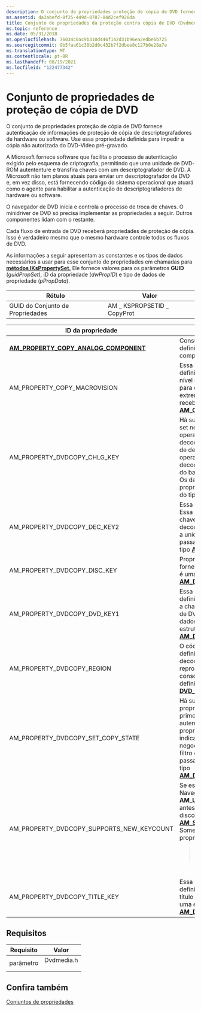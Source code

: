 ```yaml
---
description: O conjunto de propriedades proteção de cópia de DVD fornece autenticação de informações de proteção de cópia de descriptografadores de hardware ou software. Use essa propriedade definida para impedir a cópia não autorizada do DVD-Video pré-gravado.
ms.assetid: da3abefd-8f25-449d-8787-84d2cef928da
title: Conjunto de propriedades da proteção contra cópia de DVD (Dvdmedia.h)
ms.topic: reference
ms.date: 05/31/2018
ms.openlocfilehash: 76034c0ac9b310d446f142d31b96ea2edbe6b725
ms.sourcegitcommit: 9b5faa61c38b2d0c432b7f2dbee8c127b0e28a7e
ms.translationtype: MT
ms.contentlocale: pt-BR
ms.lasthandoff: 08/19/2021
ms.locfileid: "122477342"
---
```

# <a name="dvd-copy-protection-property-set"></a>Conjunto de propriedades de proteção de cópia de DVD

O conjunto de propriedades proteção de cópia de DVD fornece autenticação de informações de proteção de cópia de descriptografadores de hardware ou software. Use essa propriedade definida para impedir a cópia não autorizada do DVD-Video pré-gravado.

A Microsoft fornece software que facilita o processo de autenticação exigido pelo esquema de criptografia, permitindo que uma unidade de DVD-ROM autententure e transfira chaves com um descriptografador de DVD. A Microsoft não tem planos atuais para enviar um descriptografador de DVD e, em vez disso, está fornecendo código do sistema operacional que atuará como o agente para habilitar a autenticação de descriptografadores de hardware ou software.

O navegador de DVD inicia e controla o processo de troca de chaves. O minidriver de DVD só precisa implementar as propriedades a seguir. Outros componentes lidam com o restante.

Cada fluxo de entrada de DVD receberá propriedades de proteção de cópia. Isso é verdadeiro mesmo que o mesmo hardware controle todos os fluxos de DVD.

As informações a seguir apresentam as constantes e os tipos de dados necessários a usar para esse conjunto de propriedades em chamadas para [**métodos IKsPropertySet.**](ikspropertyset.md) Ele fornece valores para os parâmetros **GUID** (*guidPropSet),* iD da propriedade (*dwPropID*) e tipo de dados de propriedade (*pPropData*).



| Rótulo | Valor |
|-------------------|---------------------------|
| GUID do Conjunto de Propriedades | AM \_ KSPROPSETID \_ CopyProt |



 




| ID da propriedade | Descrição | 
|-------------|-------------|
| <a href="am-property-copy-analog-component-property.md"><strong>AM_PROPERTY_COPY_ANALOG_COMPONENT</strong></a> | Consulta se a saída do vídeo é de definição padrão, vídeo de componente análogo. | 
| AM_PROPERTY_COPY_MACROVISION | Essa é uma propriedade somente definida. Essa propriedade define o nível de proteção de cópia análoga para o codificador NTSC na extremidade de saída do pino de recebimento. Usa <a href="/previous-versions/ms778996(v=vs.85)"><strong>AM_COPY_MACROVISION</strong></a>. | 
| AM_PROPERTY_DVDCOPY_CHLG_KEY | Há suporte para operações get e set nessa propriedade. Uma operação get solicita que o decodificador forneça sua chave de desafio do barramento. Uma operação de conjunto fornece ao decodificador a chave de desafio do barramento da unidade de DVD. Os dados passados nesta propriedade serão uma estrutura do tipo <a href="/previous-versions/windows/desktop/api/dvdmedia/ns-dvdmedia-am_dvdcopy_chlgkey"><strong>AM_DVDCOPY_CHLGKEY</strong></a>. | 
| AM_PROPERTY_DVDCOPY_DEC_KEY2 | Essa é uma propriedade get-only. Essa propriedade solicita que a chave 2 do barramento do decodificador seja transferida para a unidade de DVD. Os dados passados serão uma estrutura do tipo <a href="/previous-versions/windows/desktop/api/dvdmedia/ns-dvdmedia-am_dvdcopy_buskey"><strong>AM_DVDCOPY_BUSKEY</strong></a>. | 
| AM_PROPERTY_DVDCOPY_DISC_KEY | Propriedade somente definida. Isso fornece a chave de disco. A chave é uma estrutura do tipo <a href="/previous-versions/windows/desktop/api/dvdmedia/ns-dvdmedia-am_dvdcopy_disckey"><strong>AM_DVDCOPY_DISCKEY</strong></a>. | 
| AM_PROPERTY_DVDCOPY_DVD_KEY1 | Essa é uma propriedade somente definida. Essa propriedade fornece a chave de barramento de unidade de DVD 1 para o decodificador. Os dados passados serão uma estrutura do tipo <a href="/previous-versions/windows/desktop/api/dvdmedia/ns-dvdmedia-am_dvdcopy_buskey"><strong>AM_DVDCOPY_BUSKEY</strong></a>. | 
| AM_PROPERTY_DVDCOPY_REGION | O código de região solicita a definição de região em que o decodificador tem permissão para reproduzir conforme definido pelo consórcio de DVD. Essa região é definida como uma <a href="/previous-versions/windows/desktop/api/dvdmedia/ns-dvdmedia-dvd_region"><strong>estrutura DVD_REGION</strong></a> dados. | 
| AM_PROPERTY_DVDCOPY_SET_COPY_STATE | Há suporte para get e set nessa propriedade. Get é chamado primeiro para determinar se a autenticação é necessária. As propriedades de conjunto são indicações de qual fase de negociação de proteção de cópia o filtro está inserindo. Os dados passados serão uma estrutura do tipo <a href="/previous-versions/windows/desktop/api/Dvdmedia/ns-dvdmedia-am_dvdcopy_set_copy_state"><strong>AM_DVDCOPY_SET_COPY_STATE</strong></a>. | 
| AM_PROPERTY_DVDCOPY_SUPPORTS_NEW_KEYCOUNT | Se essa propriedade for <strong>TRUE,</strong>o Navegador de DVD não enviará <strong>AM_UseNewCSSKey</strong> exemplos antes de negociar a chave de disco. Consulte <a href="/windows/win32/api/strmif/ns-strmif-am_sample2_properties"><strong>AM_SAMPLE2_PROPERTIES</strong></a>.<br /> Somente leitura. Os dados da propriedade são um <strong>valor BOOL.</strong><br /><blockquote>[!Note]<br />Aplica-se Windows 7.</blockquote><br /> | 
| AM_PROPERTY_DVDCOPY_TITLE_KEY | Essa é uma propriedade somente definida. Isso fornece a chave de título do conteúdo atual. A chave é uma estrutura do tipo <a href="/previous-versions/windows/desktop/api/Dvdmedia/ns-dvdmedia-am_dvdcopy_titlekey"><strong>AM_DVDCOPY_TITLEKEY</strong></a>. | 




 

## <a name="requirements"></a>Requisitos



| Requisito | Valor |
|-------------------|---------------------------------------------------------------------------------------|
| parâmetro<br/> | <dl> <dt>Dvdmedia.h</dt> </dl> |



## <a name="see-also"></a>Confira também

<dl> <dt>

[Conjuntos de propriedades](property-sets.md)
</dt> </dl>

 

 




